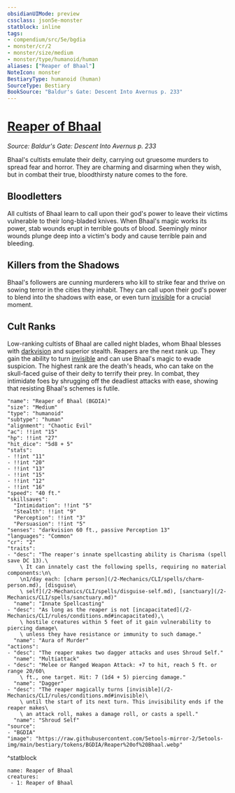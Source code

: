 ```yaml
---
obsidianUIMode: preview
cssclass: json5e-monster
statblock: inline
tags:
- compendium/src/5e/bgdia
- monster/cr/2
- monster/size/medium
- monster/type/humanoid/human
aliases: ["Reaper of Bhaal"]
NoteIcon: monster
BestiaryType: humanoid (human)
SourceType: Bestiary
BookSource: "Baldur's Gate: Descent Into Avernus p. 233"
---
```

# [Reaper of Bhaal](2-Mechanics/CLI/bestiary/humanoid/reaper-of-bhaal-bgdia.md)
*Source: Baldur's Gate: Descent Into Avernus p. 233*  

Bhaal's cultists emulate their deity, carrying out gruesome murders to spread fear and horror. They are charming and disarming when they wish, but in combat their true, bloodthirsty nature comes to the fore.

## Bloodletters

All cultists of Bhaal learn to call upon their god's power to leave their victims vulnerable to their long-bladed knives. When Bhaal's magic works its power, stab wounds erupt in terrible gouts of blood. Seemingly minor wounds plunge deep into a victim's body and cause terrible pain and bleeding.

## Killers from the Shadows

Bhaal's followers are cunning murderers who kill to strike fear and thrive on sowing terror in the cities they inhabit. They can call upon their god's power to blend into the shadows with ease, or even turn [invisible](/2-Mechanics/CLI/rules/conditions.md#invisible) for a crucial moment.

## Cult Ranks

Low-ranking cultists of Bhaal are called night blades, whom Bhaal blesses with [darkvision](/2-Mechanics/CLI/rules/senses.md#darkvision) and superior stealth. Reapers are the next rank up. They gain the ability to turn [invisible](/2-Mechanics/CLI/rules/conditions.md#invisible) and can use Bhaal's magic to evade suspicion. The highest rank are the death's heads, who can take on the skull-faced guise of their deity to terrify their prey. In combat, they intimidate foes by shrugging off the deadliest attacks with ease, showing that resisting Bhaal's schemes is futile.

```statblock
"name": "Reaper of Bhaal (BGDIA)"
"size": "Medium"
"type": "humanoid"
"subtype": "human"
"alignment": "Chaotic Evil"
"ac": !!int "15"
"hp": !!int "27"
"hit_dice": "5d8 + 5"
"stats":
- !!int "11"
- !!int "20"
- !!int "13"
- !!int "15"
- !!int "12"
- !!int "16"
"speed": "40 ft."
"skillsaves":
  "Intimidation": !!int "5"
  "Stealth": !!int "9"
  "Perception": !!int "3"
  "Persuasion": !!int "5"
"senses": "darkvision 60 ft., passive Perception 13"
"languages": "Common"
"cr": "2"
"traits":
- "desc": "The reaper's innate spellcasting ability is Charisma (spell save DC 13).\
    \ It can innately cast the following spells, requiring no material components:\n\
    \n1/day each: [charm person](/2-Mechanics/CLI/spells/charm-person.md), [disguise\
    \ self](/2-Mechanics/CLI/spells/disguise-self.md), [sanctuary](/2-Mechanics/CLI/spells/sanctuary.md)"
  "name": "Innate Spellcasting"
- "desc": "As long as the reaper is not [incapacitated](/2-Mechanics/CLI/rules/conditions.md#incapacitated),\
    \ hostile creatures within 5 feet of it gain vulnerability to piercing damage\
    \ unless they have resistance or immunity to such damage."
  "name": "Aura of Murder"
"actions":
- "desc": "The reaper makes two dagger attacks and uses Shroud Self."
  "name": "Multiattack"
- "desc": "Melee or Ranged Weapon Attack: +7 to hit, reach 5 ft. or range 20/60\
    \ ft., one target. Hit: 7 (1d4 + 5) piercing damage."
  "name": "Dagger"
- "desc": "The reaper magically turns [invisible](/2-Mechanics/CLI/rules/conditions.md#invisible)\
    \ until the start of its next turn. This invisibility ends if the reaper makes\
    \ an attack roll, makes a damage roll, or casts a spell."
  "name": "Shroud Self"
"source":
- "BGDIA"
"image": "https://raw.githubusercontent.com/5etools-mirror-2/5etools-img/main/bestiary/tokens/BGDIA/Reaper%20of%20Bhaal.webp"
```
^statblock

```encounter-table
name: Reaper of Bhaal
creatures:
 - 1: Reaper of Bhaal
```